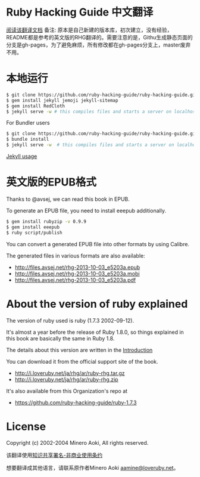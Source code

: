 Ruby Hacking Guide 中文翻译
==============================
[阅读该翻译文档](http://xiajian.github.io/rhg-zh/)
备注: 原本是自己新建的版本库，初次建立，没有经验，README都是参考的英文版的RHG翻译的。需要注意的是，Githu生成静态页面的分支是gh-pages，为了避免麻烦，所有修改都在gh-pages分支上，master废弃不用。

本地运行
==========

```sh
$ git clone https://github.com/ruby-hacking-guide/ruby-hacking-guide.github.com
$ gem install jekyll jemoji jekyll-sitemap
$ gem install RedCloth
$ jekyll serve -w # this compiles files and starts a server on localhost:4000.
```


For Bundler users
```sh
$ git clone https://github.com/ruby-hacking-guide/ruby-hacking-guide.github.com
$ bundle install
$ jekyll serve -w  # this compiles files and starts a server on localhost:4000.
```


[Jekyll usage](https://github.com/mojombo/jekyll/wiki/usage)


英文版的EPUB格式
=========

Thanks to @avsej, we can read this book in EPUB.

To generate an EPUB file, you need to install eeepub additionally.

```sh
$ gem install rubyzip -v 0.9.9
$ gem install eeepub
$ ruby script/publish
```

You can convert a generated EPUB file into other formats by using Calibre.

The generated files in various formats are also available:

* http://files.avsej.net/rhg-2013-10-03_e5203a.epub
* http://files.avsej.net/rhg-2013-10-03_e5203a.mobi
* http://files.avsej.net/rhg-2013-10-03_e5203a.pdf


About the version of ruby explained
==========

The version of ruby used is ruby (1.7.3 2002-09-12).

It's almost a year before the release of Ruby 1.8.0,
so things explained in this book are basically the same in Ruby 1.8.

The details about this version are written in the
[Introduction](http://ruby-hacking-guide.github.io/intro.html)

You can download it from the official support site of the book.
* http://i.loveruby.net/ja/rhg/ar/ruby-rhg.tar.gz
* http://i.loveruby.net/ja/rhg/ar/ruby-rhg.zip

It's also available from this Organization's repo at
* https://github.com/ruby-hacking-guide/ruby-1.7.3


License
=======

Copyright (c) 2002-2004 Minero Aoki, All rights reserved.

该翻译使用[知识共享署名-非商业使用条约](http://creativecommons.org/licenses/by-nc-sa/2.5/)

想要翻译成其他语言，请联系原作者Minero Aoki <aamine@loveruby.net>。

